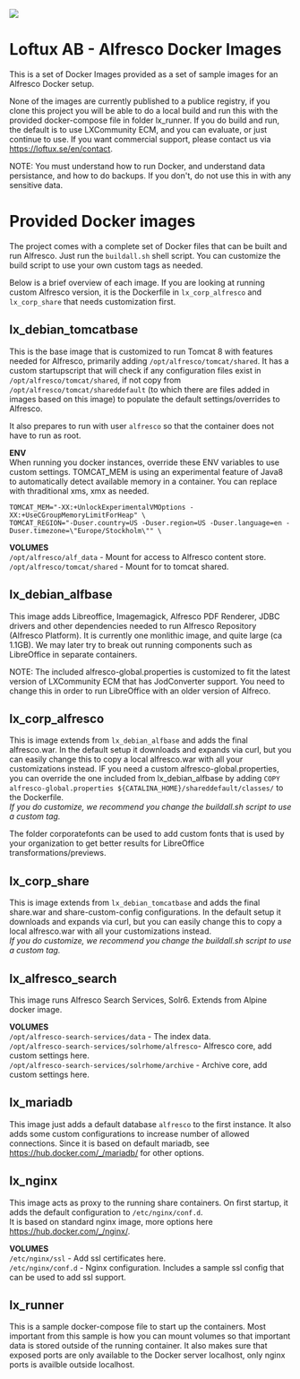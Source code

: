 ![](https://loftux.com/files/static/images/lxcommunity_ecm_logo.png)

# Loftux AB - Alfresco Docker Images
This is a set of Docker Images provided as a set of sample images for an Alfresco Docker setup.  

None of the images are currently published to a publice registry, if you clone this project you will be able to do a local build and run this with the provided docker-compose file in folder lx_runner. If you do build and run, the default is to use LXCommunity ECM, and you can evaluate, or just continue to use. If you want commercial support, please contact us via https://loftux.se/en/contact.

NOTE: You must understand how to run Docker, and understand data persistance, and how to do backups. If you don't, do not use this in with any sensitive data. 

# Provided Docker images
The project comes with a complete set of Docker files that can be built and run Alfresco. Just run the `buildall.sh` shell script. You can customize the build script to use your own custom tags as needed.  

Below is a brief overview of each image. If you are looking at running custom Alfresco version, it is the Dockerfile in `lx_corp_alfresco` and `lx_corp_share` that needs customization first.

## lx_debian_tomcatbase
This is the base image that is customized to run Tomcat 8 with features needed for Alfresco, primarily adding `/opt/alfresco/tomcat/shared`. It has a custom startupscript that will check if any configuration files exist in `/opt/alfresco/tomcat/shared`, if not copy from `/opt/alfresco/tomcat/shareddefault` (to which there are files added in images based on this image) to populate the default settings/overrides to Alfresco.  

It also prepares to run with user `alfresco` so that the container does not have to run as root.

**ENV**  
When running you docker instances, override these ENV variables to use custom settings. TOMCAT_MEM is using an experimental feature of Java8 to automatically detect available memory in a container. You can replace with thraditional xms, xmx as needed.  

    TOMCAT_MEM="-XX:+UnlockExperimentalVMOptions -XX:+UseCGroupMemoryLimitForHeap" \
    TOMCAT_REGION="-Duser.country=US -Duser.region=US -Duser.language=en -Duser.timezone=\"Europe/Stockholm\"" \
  
**VOLUMES**  
`/opt/alfresco/alf_data` - Mount for access to Alfresco content store.  
`/opt/alfresco/tomcat/shared` - Mount for to tomcat shared.

## lx_debian_alfbase
This image adds Libreoffice, Imagemagick, Alfresco PDF Renderer, JDBC drivers and other dependencies needed to run Alfresco Repository (Alfresco Platform). It is currently one monlithic image, and quite large (ca 1.1GB). We may later try to break out running components such as LibreOffice in separate containers.  

NOTE: The included alfresco-global.properties is customized to fit the latest version of LXCommunity ECM that has JodConverter support. You need to change this in order to run LibreOffice with an older version of Alfreco.

## lx_corp_alfresco
This is image extends from `lx_debian_alfbase` and adds the final alfresco.war. In the default setup it downloads and expands via curl, but you can easily change this to copy a local alfresco.war with all your customizations instead. IF you need a custom alfresco-global.properties, you can override the one included from lx_debian_alfbase by adding `COPY alfresco-global.properties ${CATALINA_HOME}/shareddefault/classes/` to the Dockerfile.     
*If you do customize, we recommend you change the buildall.sh script to use a custom tag.*

The folder corporatefonts can be used to add custom fonts that is used by your organization to get better results for LibreOffice transformations/previews.

## lx_corp_share
This is image extends from `lx_debian_tomcatbase` and adds the final share.war and share-custom-config configurations. In the default setup it downloads and expands via curl, but you can easily change this to copy a local alfresco.war with all your customizations instead.  
*If you do customize, we recommend you change the buildall.sh script to use a custom tag.*

## lx_alfresco_search
This image runs Alfresco Search Services, Solr6. Extends from Alpine docker image.

**VOLUMES**  
`/opt/alfresco-search-services/data` - The index data.  
`/opt/alfresco-search-services/solrhome/alfresco`- Alfresco core, add custom settings here.  
`/opt/alfresco-search-services/solrhome/archive` - Archive core, add custom settings here.  


## lx_mariadb
This image just adds a default database `alfresco` to the first instance. It also adds some custom configurations to increase number of allowed connections. Since it is based on default mariadb, see https://hub.docker.com/_/mariadb/ for other options.

## lx_nginx
This image acts as proxy to the running share containers. On first startup, it adds the default configuration to `/etc/nginx/conf.d`.  
It is based on standard nginx image, more options here https://hub.docker.com/_/nginx/.

**VOLUMES**  
`/etc/nginx/ssl` - Add ssl certificates here.  
`/etc/nginx/conf.d` - Nginx configuration. Includes a sample ssl config that can be used to add ssl support.  

## lx_runner
This is a sample docker-compose file to start up the containers. Most important from this sample is how you can mount volumes so that important data is stored outside of the running container. It also makes sure that exposed ports are only available to the Docker server localhost, only nginx ports is availble outside localhost.
